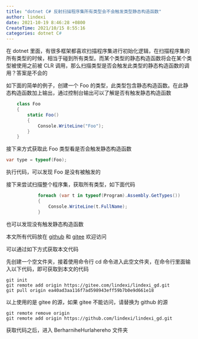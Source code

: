 ```yaml
---
title: "dotnet C# 反射扫描程序集所有类型会不会触发类型静态构造函数"
author: lindexi
date: 2021-10-19 8:46:28 +0800
CreateTime: 2021/10/15 8:55:16
categories: dotnet C#
---
```


在 dotnet 里面，有很多框架都喜欢扫描程序集进行初始化逻辑，在扫描程序集的所有类型的时候，相当于碰到所有类型。而某个类型的静态构造函数将会在某个类型被使用之前被 CLR 调用，那么扫描类型是否会触发此类型的静态构造函数的调用？答案是不会的

<!--more-->


<!-- CreateTime:2021/10/15 8:55:16 -->

<!-- 发布 -->

如下面的简单的例子，创建一个 Foo 的类型，此类型包含静态构造函数。在此静态构造函数加上输出，通过控制台输出可以了解是否有触发静态构造函数

```csharp
    class Foo
    {
        static Foo()
        {
            Console.WriteLine("Foo");
        }
    }
```

接下来方式获取此 Foo 类型看是否会触发静态构造函数

```csharp
var type = typeof(Foo);
```

执行代码，可以发现 Foo 是没有被触发的

接下来尝试扫描整个程序集，获取所有类型，如下面代码

```csharp
            foreach (var t in typeof(Program).Assembly.GetTypes())
            {
                Console.WriteLine(t.FullName);
            }
```

也可以发现没有触发静态构造函数

本文所有代码放在 [github](https://github.com/lindexi/lindexi_gd/tree/ea40ad3aa116f7ad598943eff59b7b0e9d661e18/BerharniheHurlahereho) 和 [gitee](https://gitee.com/lindexi/lindexi_gd/tree/ea40ad3aa116f7ad598943eff59b7b0e9d661e18/BerharniheHurlahereho) 欢迎访问

可以通过如下方式获取本文代码

先创建一个空文件夹，接着使用命令行 cd 命令进入此空文件夹，在命令行里面输入以下代码，即可获取到本文的代码

```
git init
git remote add origin https://gitee.com/lindexi/lindexi_gd.git
git pull origin ea40ad3aa116f7ad598943eff59b7b0e9d661e18
```

以上使用的是 gitee 的源，如果 gitee 不能访问，请替换为 github 的源

```
git remote remove origin
git remote add origin https://github.com/lindexi/lindexi_gd.git
```

获取代码之后，进入 BerharniheHurlahereho 文件夹

